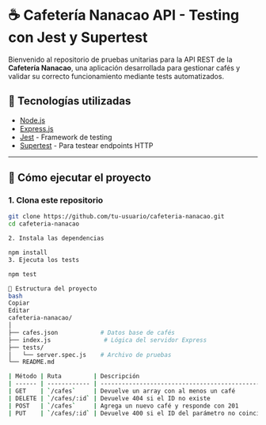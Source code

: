 # ☕ Cafetería Nanacao API - Testing con Jest y Supertest

Bienvenido al repositorio de pruebas unitarias para la API REST de la **Cafetería Nanacao**, una aplicación desarrollada para gestionar cafés y validar su correcto funcionamiento mediante tests automatizados.

## 🧪 Tecnologías utilizadas

- [Node.js](https://nodejs.org/)
- [Express.js](https://expressjs.com/)
- [Jest](https://jestjs.io/) - Framework de testing
- [Supertest](https://github.com/visionmedia/supertest) - Para testear endpoints HTTP

---

## 🚀 Cómo ejecutar el proyecto

### 1. Clona este repositorio

```bash
git clone https://github.com/tu-usuario/cafeteria-nanacao.git
cd cafeteria-nanacao

2. Instala las dependencias

npm install
3. Ejecuta los tests

npm test

📁 Estructura del proyecto
bash
Copiar
Editar
cafeteria-nanacao/
│
├── cafes.json            # Datos base de cafés
├── index.js               # Lógica del servidor Express
├── tests/
│   └── server.spec.js    # Archivo de pruebas 
└── README.md

| Método | Ruta         | Descripción                                                        |
| ------ | ------------ | ------------------------------------------------------------------ |
| GET    | `/cafes`     | Devuelve un array con al menos un café                             |
| DELETE | `/cafes/:id` | Devuelve 404 si el ID no existe                                    |
| POST   | `/cafes`     | Agrega un nuevo café y responde con 201                            |
| PUT    | `/cafes/:id` | Devuelve 400 si el ID del parámetro no coincide con el ID del body |
```
